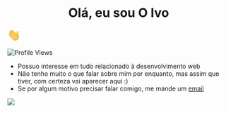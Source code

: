 <h1 align="center">Olá, eu sou O Ivo</h1> <img src="hi.gif" width="30px">

<p align="left">
  <img src="https://komarev.com/ghpvc/?username=demotional" alt="Profile Views" />
</p>


- Possuo interesse em tudo relacionado à desenvolvimento web
- Não tenho muito o que falar sobre mim por enquanto, mas assim que tiver, com certeza vai aparecer aqui :)
- Se por algum motivo precisar falar comigo, me mande um [email](mailto://ivoprovensi1@gmail.com)

<p align="left">
  <img src="https://github-readme-stats.vercel.app/api/top-langs/?username=demotional&layout=compact&theme=react" /> 
</p>
  

